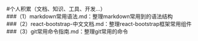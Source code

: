 #个人积累（文档、知识、工具、开发...）        
###（1）markdown常用语法.md：整理markdown常用到的语法结构      
###（2）react-bootstrap-中文文档.md：整理react-bootstrap框架常用组件
###（3）git常用命令指南.md：整理git常用的命令
